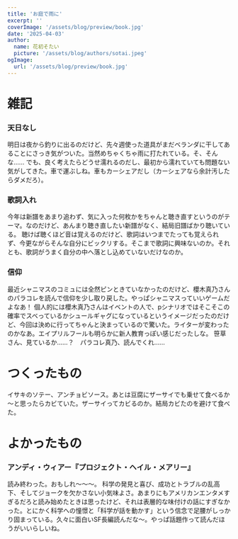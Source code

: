 ```yaml
---
title: 'お庭で雨に'
excerpt: ''
coverImage: '/assets/blog/preview/book.jpg'
date: '2025-04-03'
author:
  name: 花初そたい
  picture: '/assets/blog/authors/sotai.jpeg'
ogImage:
  url: '/assets/blog/preview/book.jpg'
---
```

# 雑記
### 天日なし
明日は夜から釣りに出るのだけど、先々週使った道具がまだベランダに干してあることにさっき気がついた。当然めちゃくちゃ雨に打たれている。そ、そんな……
でも、良く考えたらどうせ濡れるのだし、最初から濡れていても問題ない気がしてきた。車で運ぶしね。車もカーシェアだし（カーシェアなら余計汚したらダメだろ）。

### 歌詞入れ
今年は新譜をあまり追わず、気に入った何枚かをちゃんと聴き直すというのがテーマ。なのだけど、あんまり聴き直したい新譜がなく、結局旧譜ばかり聴いている。
聴けば聴くほど音は覚えるのだけど、歌詞はいつまでたっても覚えられず、今更ながらそんな自分にビックリする。そこまで歌詞に興味ないのか。それとも、歌詞がうまく自分の中へ落とし込めていないだけなのか。

### 信仰
最近シャニマスのコミュには全然ピンときていなかったのだけど、櫻木真乃さんのパラコレを読んで信仰を少し取り戻した。やっぱシャニマスっていいゲームだよなあ！
個人的には櫻木真乃さんはイベントの人で、pシナリオではそこそこの確率でスベっているかシュールギャグになっているというイメージだったのだけど、今回は決めに行ってちゃんと決まっているので驚いた。ライターが変わったのかなあ。エイプリルフールも明らかに新人教育っぽい感じだったしな。
笹草さん、見ているか……？　パラコレ真乃、読んでくれ……

# つくったもの
イサキのソテー、アンチョビソース。あとは豆腐にザーサイでも乗せて食べるか～と思ったらカビていた。ザーサイってカビるのか。結局カビたのを避けて食べた。

# よかったもの
### アンディ・ウィアー『プロジェクト・ヘイル・メアリー』
読み終わった。おもしれ～～～。
科学の発見と喜び、成功とトラブルの乱高下、そしてジョークを欠かさない小気味よさ。あまりにもアメリカンエンタメすぎるだろと読み始めたときは思ったけど、それは表層的な味付けの話にすぎなかった。とにかく科学への憧憬と「科学が話を動かす」という信念で足腰がしっかり固まっている。久々に面白いSF長編読んだな～。やっぱ話題作って読んだほうがいいらしいね。